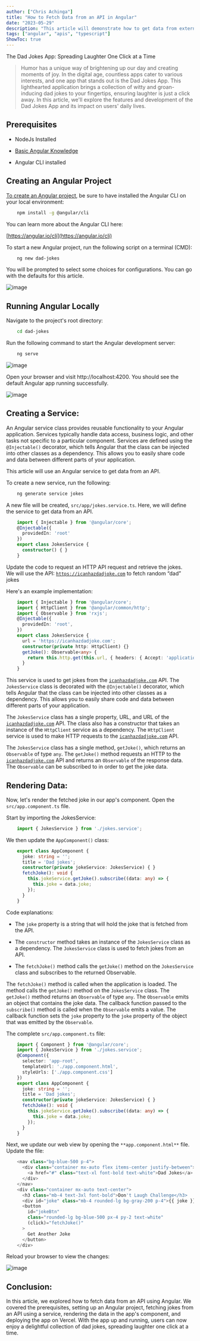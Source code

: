```yaml
---
author: ["Chris Achinga"]
title: "How to Fetch Data from an API in Angular"
date: "2023-05-29"
description: "This article will demonstrate how to get data from external APIs in an Angular project."
tags: ["angular", "apis", "typescript"]
ShowToc: true
---
```



The Dad Jokes App: Spreading Laughter One Click at a Time


> Humor has a unique way of brightening up our day and creating moments of joy. In the digital age, countless apps cater to various interests, and one app that stands out is the Dad Jokes App. This lighthearted application brings a collection of witty and groan-inducing dad jokes to your fingertips, ensuring laughter is just a click away. In this article, we'll explore the features and development of the Dad Jokes App and its impact on users' daily lives.

## Prerequisites

* NodeJs Installed

* [Basic Angular Knowledge](https://angular.io/start)

* Angular CLI installed



## Creating an Angular Project

[To create an Angular project](https://angular.io/start), be sure to have installed the Angular CLI on your local environment:

```bash
    npm install -g @angular/cli
```

You can learn more about the Angular CLI here:

[https://angular.io/cli](https://angular.io/cli)

To start a new Angular project, run the following script on a terminal (CMD):

```bash
    ng new dad-jokes
```

You will be prompted to select some choices for configurations. You can go with the defaults for this article.

![image](/images/past/angularapi-1.png)

## Running Angular Locally

Navigate to the project's root directory:

```bash
    cd dad-jokes
```

Run the following command to start the Angular development server:

```bash
    ng serve
```

![image](/images/past/angularapi-2.png)

Open your browser and visit http://localhost:4200. You should see the default Angular app running successfully.

![image](/images/past/angularapi-3.png)

## Creating a Service:

An Angular service class provides reusable functionality to your Angular application. Services typically handle data access, business logic, and other tasks not specific to a particular component. Services are defined using the `@Injectable()` decorator, which tells Angular that the class can be injected into other classes as a dependency. This allows you to easily share code and data between different parts of your application.

This article will use an Angular service to get data from an API.

To create a new service, run the following:

```bash
    ng generate service jokes
```

A new file will be created, `src/app/jokes.service.ts`. Here, we will define the service to get data from an API.

```typescript
    import { Injectable } from '@angular/core';
    @Injectable({
      providedIn: 'root'
    })
    export class JokesService {
      constructor() { }
    }
```

Update the code to request an HTTP API request and retrieve the jokes.  
We will use the API: [`https://icanhazdadjoke.com`](https://icanhazdadjoke.com) to fetch random “dad” jokes

Here's an example implementation:

```typescript
    import { Injectable } from '@angular/core';
    import { HttpClient } from '@angular/common/http';
    import { Observable } from 'rxjs';
    @Injectable({
      providedIn: 'root',
    })
    export class JokesService {
      url = 'https://icanhazdadjoke.com';
      constructor(private http: HttpClient) {}
      getJoke(): Observable<any> {
        return this.http.get(this.url, { headers: { Accept: 'application/json' } });
      }
    }
```

This service is used to get jokes from the [`icanhazdadjoke.com`](http://icanhazdadjoke.com) API. The `JokesService` class is decorated with the `@Injectable()` decorator, which tells Angular that the class can be injected into other classes as a dependency. This allows you to easily share code and data between different parts of your application.

The `JokesService` class has a single property, URL, and URL of the [`icanhazdadjoke.com`](http://icanhazdadjoke.com) API. The class also has a constructor that takes an instance of the `HttpClient` service as a dependency. The `HttpClient` service is used to make HTTP requests to the [`icanhazdadjoke.com`](http://icanhazdadjoke.com) API.

The `JokesService` class has a single method, `getJoke()`, which returns an `Observable` of type `any`. The `getJoke()` method requests an HTTP to the [`icanhazdadjoke.com`](http://icanhazdadjoke.com) API and returns an `Observable` of the response data. The `Observable` can be subscribed to in order to get the joke data.

## Rendering Data:

Now, let's render the fetched joke in our app's component. Open the `src/app.component.ts` file.

Start by importing the JokesService:

```typescript
    import { JokesService } from './jokes.service';
```

We then update the `AppComponent()` class:

```typescript
    export class AppComponent {
      joke: string = '';
      title = 'Dad jokes';
      constructor(private jokeService: JokesService) { }  
      fetchJoke(): void {
        this.jokeService.getJoke().subscribe((data: any) => {
          this.joke = data.joke;
        });
      }
    }
```

Code explanations:

* The `joke` property is a string that will hold the joke that is fetched from the API.

* The `constructor` method takes an instance of the `JokesService` class as a dependency. The `JokesService` class is used to fetch jokes from an API.

* The `fetchJoke()` method calls the `getJoke()` method on the `JokesService` class and subscribes to the returned Observable.


The `fetchJoke()` method is called when the application is loaded. The method calls the `getJoke()` method on the `JokesService` class. The `getJoke()` method returns an `Observable` of type `any`. The `Observable` emits an object that contains the joke data. The callback function passed to the `subscribe()` method is called when the `Observable` emits a value. The callback function sets the `joke` property to the `joke` property of the object that was emitted by the `Observable`.

The complete `src/app.component.ts` file:

```typescript
    import { Component } from '@angular/core';
    import { JokesService } from './jokes.service';
    @Component({
      selector: 'app-root',
      templateUrl: './app.component.html',
      styleUrls: ['./app.component.css']
    })
    export class AppComponent {
      joke: string = '';
      title = 'Dad jokes';
      constructor(private jokeService: JokesService) { }  
      fetchJoke(): void {
        this.jokeService.getJoke().subscribe((data: any) => {
          this.joke = data.joke;
        });
      }
    }
```

Next, we update our web view by opening the `**app.component.html**` file. Update the file:

```typescript
    <nav class="bg-blue-500 p-4">
      <div class="container mx-auto flex items-center justify-between">
        <a href="#" class="text-xl font-bold text-white">Dad Jokes</a>
      </div>
    </nav>
    <div class="container mx-auto text-center">
      <h3 class="mb-4 text-3xl font-bold">Don't Laugh Challenge</h3>
      <div id="joke" class="mb-4 rounded-lg bg-gray-200 p-4">{{ joke }}</div>
      <button
        id="jokeBtn"
        class="rounded-lg bg-blue-500 px-4 py-2 text-white"
        (click)="fetchJoke()"
      >
        Get Another Joke
      </button>
    </div>
```

Reload your browser to view the changes:

![image](/images/past/angularapi-4.png)


## Conclusion:

In this article, we explored how to fetch data from an API using Angular. We covered the prerequisites, setting up an Angular project, fetching jokes from an API using a service, rendering the data in the app's component, and deploying the app on Vercel. With the app up and running, users can now enjoy a delightful collection of dad jokes, spreading laughter one click at a time.
